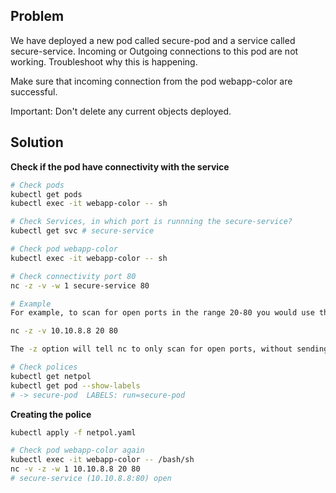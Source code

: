 ## **Problem**

We have deployed a new pod called secure-pod and a service called secure-service. Incoming or Outgoing connections to this pod are not working.
Troubleshoot why this is happening.

Make sure that incoming connection from the pod webapp-color are successful.


Important: Don't delete any current objects deployed.

## **Solution**

**Check if the pod have connectivity with the service**
```bash
# Check pods
kubectl get pods
kubectl exec -it webapp-color -- sh

# Check Services, in which port is runnning the secure-service?
kubectl get svc # secure-service

# Check pod webapp-color
kubectl exec -it webapp-color -- sh

# Check connectivity port 80
nc -z -v -w 1 secure-service 80

# Example
For example, to scan for open ports in the range 20-80 you would use the following command:

nc -z -v 10.10.8.8 20 80

The -z option will tell nc to only scan for open ports, without sending any data to them and the -v option to provide more verbose information and -w for connections which cannot be established or are idle timeout after timeout seconds

# Check polices
kubectl get netpol
kubectl get pod --show-labels
# -> secure-pod  LABELS: run=secure-pod
```
**Creating the police**

```bash
kubectl apply -f netpol.yaml

# Check pod webapp-color again
kubectl exec -it webapp-color -- /bash/sh 
nc -v -z -w 1 10.10.8.8 20 80
# secure-service (10.10.8.8:80) open
```
